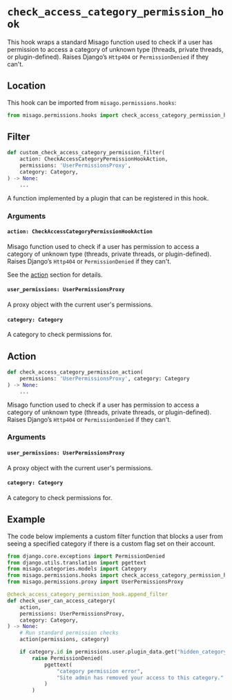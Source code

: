 # `check_access_category_permission_hook`

This hook wraps a standard Misago function used to check if a user has permission to access a category of unknown type (threads, private threads, or plugin-defined). Raises Django’s `Http404` or `PermissionDenied` if they can't.


## Location

This hook can be imported from `misago.permissions.hooks`:

```python
from misago.permissions.hooks import check_access_category_permission_hook
```


## Filter

```python
def custom_check_access_category_permission_filter(
    action: CheckAccessCategoryPermissionHookAction,
    permissions: 'UserPermissionsProxy',
    category: Category,
) -> None:
    ...
```

A function implemented by a plugin that can be registered in this hook.


### Arguments

#### `action: CheckAccessCategoryPermissionHookAction`

Misago function used to check if a user has permission to access a category of unknown type (threads, private threads, or plugin-defined). Raises Django’s `Http404` or `PermissionDenied` if they can't.

See the [action](#action) section for details.


#### `user_permissions: UserPermissionsProxy`

A proxy object with the current user's permissions.


#### `category: Category`

A category to check permissions for.


## Action

```python
def check_access_category_permission_action(
    permissions: 'UserPermissionsProxy', category: Category
) -> None:
    ...
```

Misago function used to check if a user has permission to access a category of unknown type (threads, private threads, or plugin-defined). Raises Django’s `Http404` or `PermissionDenied` if they can't.


### Arguments

#### `user_permissions: UserPermissionsProxy`

A proxy object with the current user's permissions.


#### `category: Category`

A category to check permissions for.


## Example

The code below implements a custom filter function that blocks a user from seeing a specified category if there is a custom flag set on their account.

```python
from django.core.exceptions import PermissionDenied
from django.utils.translation import pgettext
from misago.categories.models import Category
from misago.permissions.hooks import check_access_category_permission_hook
from misago.permissions.proxy import UserPermissionsProxy

@check_access_category_permission_hook.append_filter
def check_user_can_access_category(
    action,
    permissions: UserPermissionsProxy,
    category: Category,
) -> None:
    # Run standard permission checks
    action(permissions, category)

    if category.id in permissions.user.plugin_data.get("hidden_category", []):
        raise PermissionDenied(
            pgettext(
                "category permission error",
                "Site admin has removed your access to this category."
            )
        )
```
